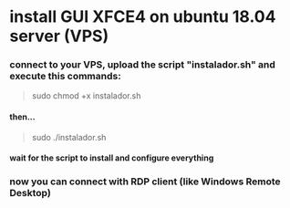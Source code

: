 # install GUI XFCE4 on ubuntu 18.04 server (VPS)

### connect to your VPS, upload the script "instalador.sh" and execute this commands:

> sudo chmod +x instalador.sh

#### then...

> sudo ./instalador.sh

#### wait for the script to install and configure everything

### now you can connect with RDP client (like Windows Remote Desktop)
